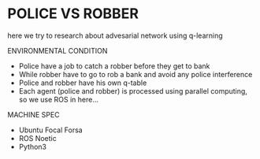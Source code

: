 # POLICE VS ROBBER
here we try to research about advesarial network using q-learning

ENVIRONMENTAL CONDITION
- Police have a job to catch a robber before they get to bank
- While robber have to go to rob a bank and avoid any police interference
- Police and robber have his own q-table
- Each agent (police and robber) is processed using parallel computing, so we use ROS in here...

MACHINE SPEC 
- Ubuntu Focal Forsa
- ROS Noetic
- Python3
